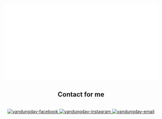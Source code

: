 
<a href="#" target="_blank">
  <img src="svg/vandungday.svg" width="1200" alt="Click to see the source"/>
</a>

<h2 align="center"> Contact for me  </h2>
<br>
<!-- https://icons8.com -->
<div align="center">
  <a href="https://facebook.com/vandungday" target="blank">
    <img src="https://img.icons8.com/bubbles/100/000000/facebook-new.png" alt="vandungday-facebook" />
  </a>

  <a href="https://instagram.com/vandungday" target="blank">
    <img src="https://img.icons8.com/bubbles/100/000000/instagram.png" alt="vandungday-instagram" />
  </a>
  <a href="mailto:dungtn492@gmail.com" target="top">
    <img src="https://img.icons8.com/bubbles/100/000000/apple-mail.png" alt="vandungday-email" />
  </a>
</div>
